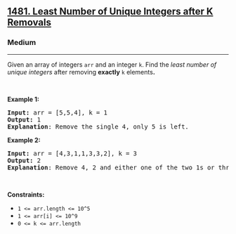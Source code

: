 <h2><a href="https://leetcode.com/problems/least-number-of-unique-integers-after-k-removals/">1481. Least Number of Unique Integers after K Removals</a></h2><h3>Medium</h3><hr><div><p>Given an array of integers&nbsp;<code>arr</code>&nbsp;and an integer <code>k</code>.&nbsp;Find the <em>least number of unique integers</em>&nbsp;after removing <strong>exactly</strong> <code>k</code> elements<b>.</b></p>

<ol>
</ol>

<p>&nbsp;</p>
<p><strong class="example">Example 1:</strong></p>

<pre style="position: relative;"><strong>Input: </strong>arr = [5,5,4], k = 1
<strong>Output: </strong>1
<strong>Explanation</strong>: Remove the single 4, only 5 is left.
<div class="open_grepper_editor" title="Edit &amp; Save To Grepper"></div></pre>
<strong class="example">Example 2:</strong>

<pre style="position: relative;"><strong>Input: </strong>arr = [4,3,1,1,3,3,2], k = 3
<strong>Output: </strong>2
<strong>Explanation</strong>: Remove 4, 2 and either one of the two 1s or three 3s. 1 and 3 will be left.<div class="open_grepper_editor" title="Edit &amp; Save To Grepper"></div></pre>

<p>&nbsp;</p>
<p><strong>Constraints:</strong></p>

<ul>
	<li><code>1 &lt;= arr.length&nbsp;&lt;= 10^5</code></li>
	<li><code>1 &lt;= arr[i] &lt;= 10^9</code></li>
	<li><code>0 &lt;= k&nbsp;&lt;= arr.length</code></li>
</ul></div>